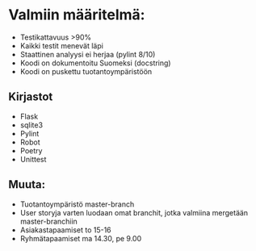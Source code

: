 # Valmiin määritelmä:
- Testikattavuus >90%
- Kaikki testit menevät läpi
- Staattinen analyysi ei herjaa (pylint 8/10)
- Koodi on dokumentoitu Suomeksi (docstring)
- Koodi on puskettu tuotantoympäristöön


## Kirjastot
- Flask
- sqlite3
- Pylint
- Robot
- Poetry
- Unittest


## Muuta:
- Tuotantoympäristö master-branch
- User storyja varten luodaan omat branchit, jotka valmiina mergetään master-branchiin
- Asiakastapaamiset to 15-16
- Ryhmätapaamiset ma 14.30, pe 9.00
